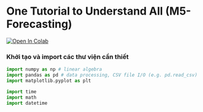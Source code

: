 # **One Tutorial to Understand All (M5-Forecasting)**

[![Open In Colab](https://colab.research.google.com/assets/colab-badge.svg)](https://colab.research.google.com/github/mse_python/blob/main/exercise.01.md)

### Khởi tạo và import các thư viện cần thiết
```python
import numpy as np # linear algebra
import pandas as pd # data processing, CSV file I/O (e.g. pd.read_csv)
import matplotlib.pyplot as plt

import time
import math
import datetime
```
